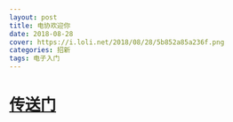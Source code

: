 ```yaml
---
layout: post
title: 电协欢迎你
date: 2018-08-28
cover: https://i.loli.net/2018/08/28/5b852a85a236f.png
categories: 招新
tags: 电子入门
---
```




# [传送门](https://i.loli.net/2018/08/28/5b852a85a236f.png)
